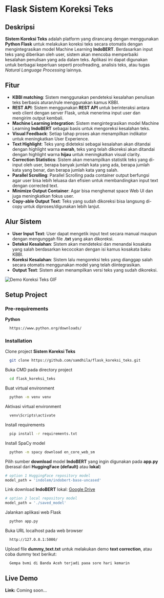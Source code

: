 # Flask Sistem Koreksi Teks

## Deskripsi
**Sistem Koreksi Teks** adalah platform yang dirancang dengan menggunakan **Python Flask** untuk melakukan koreksi teks secara otomatis dengan mengintegrasikan model Machine Learning **IndoBERT**. Berdasarkan input teks yang diberikan oleh user, sistem akan mencoba memperbaiki kesalahan penulisan yang ada dalam teks. Aplikasi ini dapat digunakan untuk berbagai keperluan seperti proofreading, analisis teks, atau tugas _Natural Language Processing_ lainnya.

## Fitur
- **KBBI matching**: Sistem menggunakan pendeteksi kesalahan penulisan teks berbasis aturan/rule menggunakan kamus KBBI.
- **REST API**: Sistem menggunakan **REST API** untuk berinteraksi antara web client dengan server Flask, untuk menerima input user dan mengirim output kembali.
- **Machine Learning integration**: Sistem mengintegrasikan model Machine Learning **IndoBERT** sebagai basis untuk mengoreksi kesalahan teks.
- **Visual Feedback**: Setiap tahap proses akan menampilkan indikator untuk meningkatkan User Experience.
- **Text Highlight**: Teks yang dideteksi sebagai kesalahan akan ditandai dengan highlight warna **merah**, teks yang telah dikoreksi akan ditandai dengan highlight warna **hijau** untuk meningkatkan visual clarity.
- **Correction Statistics**: Sistem akan menampilkan statistik teks yang di-input oleh user, berapa banyak jumlah kata yang ada, berapa jumlah kata yang benar, dan berapa jumlah kata yang salah.
- **Parallel Scrolling**: Parallel Scrolling pada container output berfungsi agar user bisa lebih leluasa dan efisien untuk membandingkan input text dengan corrected text.
- **Minimize Output Container**: Agar bisa menghemat space Web UI dan juga meningkatkan fokus user.
- **Copy-able Output Text**: Teks yang sudah dikoreksi bisa langsung di-copy untuk diproses/digunakan lebih lanjut.

## Alur Sistem
- **User Input Text**: User dapat mengetik input text secara manual maupun dengan mengunggah file **.txt** yang akan dikoreksi.
- **Deteksi Kesalahan**: Sistem akan mendeteksi dan menandai kosakata yang salah berdasarkan kecocokan dengan isi kamus kosakata baku KBBI.
- **Koreksi Kesalahan**: Sistem lalu mengoreksi teks yang dianggap salah secara otomatis menggunakan model yang telah diintegrasikan.
- **Output Text**: Sistem akan menampilkan versi teks yang sudah dikoreksi.

![Demo Koreksi Teks GIF](https://github.com/samdhila/media/blob/main/demo_indobert.gif)

## Setup Project

### Pre-requirements

**Python**
```bash
  https://www.python.org/downloads/
```

### Installation

Clone project **Sistem Koreksi Teks**
```bash
  git clone https://github.com/samdhila/flask_koreksi_teks.git
```

Buka CMD pada directory project
```bash
  cd flask_koreksi_teks
```

Buat virtual environment
```bash
  python -m venv venv
```

Aktivasi virtual environment
```bash
  venv\Scripts\activate
```

Install requirements
```bash
  pip install -r requirements.txt
```

Install SpaCy model
```bash
  python -m spacy download en_core_web_sm
```

Pilih sumber **download** model **IndoBERT** yang ingin digunakan pada **app.py**\
(berasal dari **HuggingFace (default)** atau **lokal**)
```bash
# option 1 HuggingFace repository model
model_path = 'indolem/indobert-base-uncased'
```
Link download **IndoBERT** lokal: [Google Drive](drive.google.com)
```bash
# option 2 local repository model
model_path = './saved_model'
```

Jalankan aplikasi web Flask
```bash
  python app.py
```

Buka URL localhost pada web browser
```bash
  http://127.0.0.1:5000/
```

Upload file **dummy_text.txt** untuk melakukan demo **text correction**, atau coba dummy text berikut:
```bash
  Gempa bvmi di Banda Aceh terjadi paoa sore hari kemarin
```

## Live Demo

**Link:** Coming soon...
